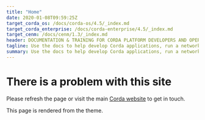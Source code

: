 ```yaml
---
title: "Home"
date: 2020-01-08T09:59:25Z
target_corda_os: /docs/corda-os/4.5/_index.md
target_corda_enterprise: /docs/corda-enterprise/4.5/_index.md
target_cenm: /docs/cenm/1.3/_index.md
header: DOCUMENTATION & TRAINING FOR CORDA PLATFORM DEVELOPERS AND OPERATORS
tagline: Use the docs to help develop Corda applications, run a network, and operate enterprise-level tools for your business. New to Corda? Take the training and begin your journey to becoming a Corda blockchain specialist today.
summary: Use the docs to help develop Corda applications, run a network, and operate enterprise level tools for your business. New to Corda? Take the training and begin your journey to becoming a Corda blockchain specialist today.
---
```


# There is a problem with this site

Please refresh the page or visit the main [Corda website](https://www.corda.net) to get in touch.

This page is rendered from the theme.
